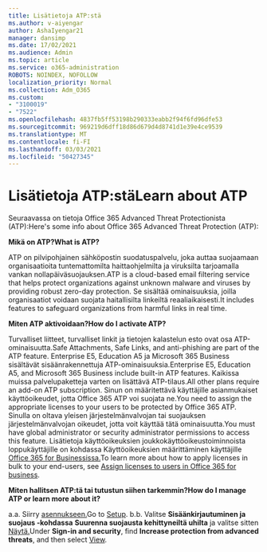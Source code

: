 ```yaml
---
title: Lisätietoja ATP:stä
ms.author: v-aiyengar
author: AshaIyengar21
manager: dansimp
ms.date: 17/02/2021
ms.audience: Admin
ms.topic: article
ms.service: o365-administration
ROBOTS: NOINDEX, NOFOLLOW
localization_priority: Normal
ms.collection: Adm_O365
ms.custom:
- "3100019"
- "7522"
ms.openlocfilehash: 4837fb5ff53198b290333eabb2f94f6fd96dfe53
ms.sourcegitcommit: 969219d6dff18d86d679d4d8741d1e39e4ce9539
ms.translationtype: MT
ms.contentlocale: fi-FI
ms.lasthandoff: 03/03/2021
ms.locfileid: "50427345"
---
```

# <a name="learn-about-atp"></a><span data-ttu-id="eeff0-102">Lisätietoja ATP:stä</span><span class="sxs-lookup"><span data-stu-id="eeff0-102">Learn about ATP</span></span>

<span data-ttu-id="eeff0-103">Seuraavassa on tietoja Office 365 Advanced Threat Protectionista (ATP):</span><span class="sxs-lookup"><span data-stu-id="eeff0-103">Here's some info about Office 365 Advanced Threat Protection (ATP):</span></span>

<span data-ttu-id="eeff0-104">**Mikä on ATP?**</span><span class="sxs-lookup"><span data-stu-id="eeff0-104">**What is ATP?**</span></span>

<span data-ttu-id="eeff0-105">ATP on pilvipohjainen sähköpostin suodatuspalvelu, joka auttaa suojaamaan organisaatioita tuntemattomilta haittaohjelmilta ja viruksilta tarjoamalla vankan nollapäiväsuojauksen.</span><span class="sxs-lookup"><span data-stu-id="eeff0-105">ATP is a cloud-based email filtering service that helps protect organizations against unknown malware and viruses by providing robust zero-day protection.</span></span> <span data-ttu-id="eeff0-106">Se sisältää ominaisuuksia, joilla organisaatiot voidaan suojata haitallisilta linkeiltä reaaliaikaisesti.</span><span class="sxs-lookup"><span data-stu-id="eeff0-106">It includes features to safeguard organizations from harmful links in real time.</span></span>

<span data-ttu-id="eeff0-107">**Miten ATP aktivoidaan?**</span><span class="sxs-lookup"><span data-stu-id="eeff0-107">**How do I activate ATP?**</span></span>

<span data-ttu-id="eeff0-108">Turvalliset liitteet, turvalliset linkit ja tietojen kalastelun esto ovat osa ATP-ominaisuutta.</span><span class="sxs-lookup"><span data-stu-id="eeff0-108">Safe Attachments, Safe Links, and anti-phishing are part of the ATP feature.</span></span> <span data-ttu-id="eeff0-109">Enterprise E5, Education A5 ja Microsoft 365 Business sisältävät sisäänrakennettuja ATP-ominaisuuksia.</span><span class="sxs-lookup"><span data-stu-id="eeff0-109">Enterprise E5, Education A5, and Microsoft 365 Business include built-in ATP features.</span></span> <span data-ttu-id="eeff0-110">Kaikissa muissa palvelupaketteja varten on lisättävä ATP-tilaus.</span><span class="sxs-lookup"><span data-stu-id="eeff0-110">All other plans require an add-on ATP subscription.</span></span> <span data-ttu-id="eeff0-111">Sinun on määritettävä käyttäjille asianmukaiset käyttöoikeudet, jotta Office 365 ATP voi suojata ne.</span><span class="sxs-lookup"><span data-stu-id="eeff0-111">You need to assign the appropriate licenses to your users to be protected by Office 365 ATP.</span></span> <span data-ttu-id="eeff0-112">Sinulla on oltava yleisen järjestelmänvalvojan tai suojauksen järjestelmänvalvojan oikeudet, jotta voit käyttää tätä ominaisuutta.</span><span class="sxs-lookup"><span data-stu-id="eeff0-112">You must have global administrator or security administrator permissions to access this feature.</span></span> <span data-ttu-id="eeff0-113">Lisätietoja käyttöoikeuksien joukkokäyttöoikeustoiminnoista loppukäyttäjille on kohdassa Käyttöoikeuksien määrittäminen käyttäjille [Office 365 for Businessissa.](https://go.microsoft.com/fwlink/?linkid=2093435)</span><span class="sxs-lookup"><span data-stu-id="eeff0-113">To learn more about how to apply licenses in bulk to your end-users, see [Assign licenses to users in Office 365 for business](https://go.microsoft.com/fwlink/?linkid=2093435).</span></span>

<span data-ttu-id="eeff0-114">**Miten hallitsen ATP:tä tai tutustun siihen tarkemmin?**</span><span class="sxs-lookup"><span data-stu-id="eeff0-114">**How do I manage ATP or learn more about it?**</span></span>

<span data-ttu-id="eeff0-115">a.</span><span class="sxs-lookup"><span data-stu-id="eeff0-115">a.</span></span> <span data-ttu-id="eeff0-116">Siirry [asennukseen.](https://go.microsoft.com/fwlink/p/?linkid=2075721)</span><span class="sxs-lookup"><span data-stu-id="eeff0-116">Go to [Setup](https://go.microsoft.com/fwlink/p/?linkid=2075721).</span></span>
<span data-ttu-id="eeff0-117">b.</span><span class="sxs-lookup"><span data-stu-id="eeff0-117">b.</span></span> <span data-ttu-id="eeff0-118">Valitse **Sisäänkirjautuminen ja suojaus -kohdassa** **Suurenna suojausta kehittyneiltä uhilta** ja valitse sitten [Näytä.](https://go.microsoft.com/fwlink/?linkid=2109302)</span><span class="sxs-lookup"><span data-stu-id="eeff0-118">Under **Sign-in and security**, find **Increase protection from advanced threats**, and then select [View](https://go.microsoft.com/fwlink/?linkid=2109302).</span></span>
